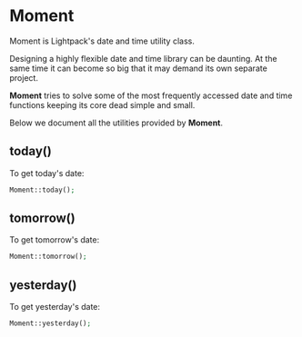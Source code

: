 # Moment

<p class="tip">Moment is Lightpack's date and time utility class.</p>

Designing a highly flexible date and time library can be daunting. At the same time it can become so big that it may demand its own separate project.

**Moment** tries to solve some of the most frequently accessed date and time functions keeping its core dead simple and small. 

Below we document all the utilities provided by **Moment**.

## today()

To get today's date:

```php
Moment::today();
```

## tomorrow()

To get tomorrow's date:

```php
Moment::tomorrow();
```

## yesterday()

To get yesterday's date:

```php
Moment::yesterday();
```